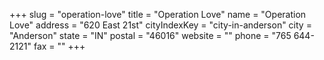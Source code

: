 +++
slug = "operation-love"
title = "Operation Love"
name = "Operation Love"
address = "620 East 21st"
cityIndexKey = "city-in-anderson"
city = "Anderson"
state = "IN"
postal = "46016"
website = ""
phone = "765 644-2121"
fax = ""
+++
